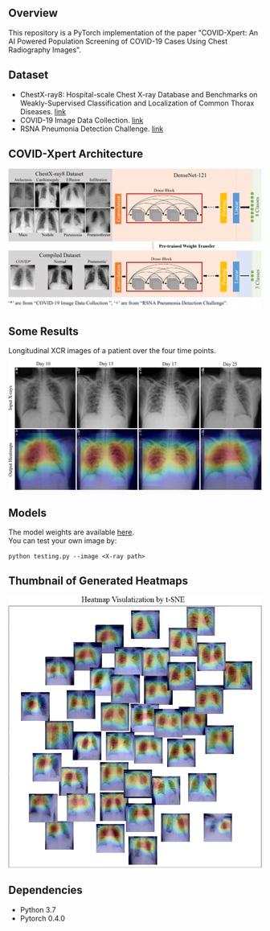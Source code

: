 Overview
----
This repository is a PyTorch implementation of the paper "COVID-Xpert: An AI Powered Population Screening of COVID-19 Cases Using Chest Radiography Images".

Dataset
-----
* ChestX-ray8: Hospital-scale Chest X-ray Database and Benchmarks on Weakly-Supervised Classification and Localization of Common Thorax Diseases. [link](https://nihcc.app.box.com/v/ChestXray-NIHCC)  
* COVID-19 Image Data Collection. [link](https://github.com/ieee8023/covid-chestxray-dataset)  
* RSNA Pneumonia Detection Challenge. [link](https://www.kaggle.com/c/rsna-pneumonia-detection-challenge)  


COVID-Xpert Architecture
----
![](readme/transfer_learning.PNG)

Some Results
----
Longitudinal XCR images of a patient over the four time points.  

![](readme/one_patient.PNG)



Models
----
The model weights are available [here](https://drive.google.com/drive/folders/1AUtsxjPNVJiTboFFTzzqyeCKBPvMxbII?usp=sharing).  
You can test your own image by:
```
python testing.py --image <X-ray path>
```

Thumbnail of Generated Heatmaps
-----
![](readme/heatmap.PNG)




Dependencies
-----
* Python 3.7
* Pytorch 0.4.0


